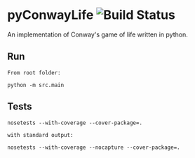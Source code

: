pyConwayLife ![Build Status](https://travis-ci.org/zanget81/pyConwayLife.svg?branch=master)
============

An implementation of Conway's game of life written in python.

Run
---
    From root folder:

    python -m src.main


Tests
-----

    nosetests --with-coverage --cover-package=.

    with standard output:

    nosetests --with-coverage --nocapture --cover-package=.